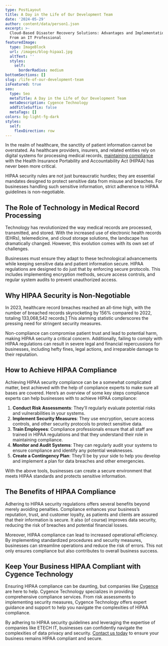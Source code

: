 ```yaml
---
type: PostLayout
title: A Day in the Life of Our Development Team
date: '2024-05-29'
author: content/data/person1.json
excerpt: >-
  Cloud-Based Disaster Recovery Solutions: Advantages and Implementation Tips
  From an IT Professional
featuredImage:
  type: ImageBlock
  url: /images/blog-hipaa1.jpg
  altText: ''
  styles:
    self:
      borderRadius: medium
bottomSections: []
slug: /life-of-our-development-team
isFeatured: true
seo:
  type: Seo
  metaTitle: A Day in the Life of Our Development Team
  metaDescription: Cygence Technology
  addTitleSuffix: false
  metaTags: []
colors: bg-light-fg-dark
styles:
  self:
    flexDirection: row
---
```

In the realm of healthcare, the sanctity of patient information cannot be overstated. As healthcare providers, insurers, and related entities rely on digital systems for processing medical records, [maintaining compliance](https://etechitsupport.com/hipaa-compliance/) with the Health Insurance Portability and Accountability Act (HIPAA) has never been more critical.

HIPAA security rules are not just bureaucratic hurdles; they are essential mandates designed to protect sensitive data from misuse and breaches. For businesses handling such sensitive information, strict adherence to HIPAA guidelines is non-negotiable.

## **The Role of Technology in Medical Record Processing**

Technology has revolutionized the way medical records are processed, transmitted, and stored. With the increased use of electronic health records (EHRs), telemedicine, and cloud storage solutions, the landscape has dramatically changed. However, this evolution comes with its own set of challenges.

Businesses must ensure they adapt to these technological advancements while keeping sensitive data and patient information secure. HIPAA regulations are designed to do just that by enforcing secure protocols. This includes implementing encryption methods, secure access controls, and regular system audits to prevent unauthorized access.

## **Why HIPAA Security is Non-Negotiable**

In 2023, healthcare record breaches reached an all-time high, with the number of breached records skyrocketing by 156% compared to 2022, totaling 133,068,542 records.[1](https://www.hipaajournal.com/security-breaches-in-healthcare/) This alarming statistic underscores the pressing need for stringent security measures.

Non-compliance can compromise patient trust and lead to potential harm, making HIPAA security a critical concern. Additionally, failing to comply with HIPAA regulations can result in severe legal and financial repercussions for businesses, including hefty fines, legal actions, and irreparable damage to their reputation.

## **How to Achieve HIPAA Compliance**

Achieving HIPAA security compliance can be a somewhat complicated matter, best achieved with the help of compliance experts to make sure all bases are covered. Here’s an overview of some key steps compliance experts can help businesses with to achieve HIPAA compliance:

1.  **Conduct Risk Assessments**: They’ll regularly evaluate potential risks and vulnerabilities in your systems.
2.  **Implement Security Measures**: They use encryption, secure access controls, and other security protocols to protect sensitive data.
3.  **Train Employees**: Compliance professionals ensure that all staff are trained in HIPAA regulations and that they understand their role in maintaining compliance.
4.  **Monitor and Audit Systems**: They can regularly audit your systems to ensure compliance and identify any potential weaknesses.
5.  **Create a Contingency Plan**: They’ll be by your side to help you develop and implement a plan for data breaches and other emergencies.

With the above tools, businesses can create a secure environment that meets HIPAA standards and protects sensitive information.

## **The Benefits of HIPAA Compliance**

Adhering to HIPAA security regulations offers several benefits beyond merely avoiding penalties. Compliance enhances your business’s reputation, trust, and customer loyalty, as patients and clients are assured that their information is secure. It also (of course) improves data security, reducing the risk of breaches and potential financial losses.

Moreover, HIPAA compliance can lead to increased operational efficiency. By implementing standardized procedures and security measures, businesses can streamline operations and reduce the risk of errors. This not only ensures compliance but also contributes to overall business success.

## **Keep Your Business HIPAA Compliant with Cygence Technology**

Ensuring HIPAA compliance can be daunting, but companies like [Cygence](https://www.cygencetech.com/) are here to help. Cygence Technology specializes in providing comprehensive compliance services. From risk assessments to implementing security measures, Cygence Technology offers expert guidance and support to help you navigate the complexities of HIPAA compliance.

By adhering to HIPAA security guidelines and leveraging the expertise of companies like ETECH IT, businesses can confidently navigate the complexities of data privacy and security. [Contact us today](https://www.cygencetech.com/contact/) to ensure your business remains HIPAA compliant and secure.
